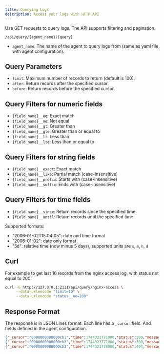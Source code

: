 ```yaml
---
title: Querying Logs
description: Access your logs with HTTP API
---
```


Use GET requests to query logs. The API supports filtering and pagination.

```
/api/query/{agent_name}?{query}
```

- `agent_name`: The name of the agent to query logs from (same as yaml file with agent configuration).

## Query Parameters

- `limit`: Maximum number of records to return (default is 100).
- `after`: Return records after the specified cursor.
- `before`: Return records before the specified cursor.

## Query Filters for numeric fields

- `{field_name}__eq`: Exact match
- `{field_name}__ne`: Not equal
- `{field_name}__gt`: Greater than
- `{field_name}__gte`: Greater than or equal to
- `{field_name}__lt`: Less than
- `{field_name}__lte`: Less than or equal to

## Query Filters for string fields

- `{field_name}__exact`: Exact match
- `{field_name}__like`: Partial match (case-insensitive)
- `{field_name}__prefix`: Starts with (case-insensitive)
- `{field_name}__suffix`: Ends with (case-insensitive)

## Query Filters for time fields

- `{field_name}__since`: Return records since the specified time
- `{field_name}__until`: Return records until the specified time

Supported formats:

- "2006-01-02T15:04:05": date and time format
- "2006-01-02": date only format
- "5d": relative time (now minus 5 days), supported units are `s`, `m`, `h`, `d`

## Curl

For example to get last 10 records from the nginx access log, with status not equal to 200:

```bash
curl -G http://127.0.0.1:2111/api/query/nginx-access \
     --data-urlencode "limit=10" \
     --data-urlencode "status__ne=200"
```

## Response Format

The response is in JSON Lines format.
Each line has a `_cursor` field. And fields defined in the agent configuration.

```json
{"_cursor":"0000000000000cb1","time":1744321776000,"status":200,"message":"GET /"}
{"_cursor":"0000000000000cb2","time":1744321777000,"status":200,"message":"GET /favicon.ico"}
{"_cursor":"0000000000000cb3","time":1744321778000,"status":404,"message":"GET /not-found"}
```
